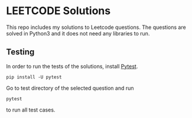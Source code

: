 # LEETCODE Solutions

This repo includes my solutions to Leetcode questions. The questions are solved in Python3 and it does not need any libraries to run.

## Testing

In order to run the tests of the solutions, install [Pytest](https://docs.pytest.org/). 

`pip install -U pytest`

Go to test directory of the selected question and run 

`pytest`

to run all test cases.